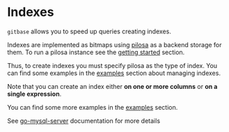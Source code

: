 # Indexes

`gitbase` allows you to speed up queries creating indexes.

Indexes are implemented as bitmaps using [pilosa](https://github.com/pilosa/pilosa) as a backend storage for them. To run a pilosa instance see the [getting started](getting-started.md) section.

Thus, to create indexes you must specify pilosa as the type of index. You can find some examples in the [examples](examples.md#create-an-index-for-columns-on-a-table) section about managing indexes.

Note that you can create an index either **on one or more columns** or **on a single expression**.

You can find some more examples in the [examples](examples.md#create-an-index-for-columns-on-a-table) section.

See [go-mysql-server](https://github.com/src-d/go-mysql-server/tree/090a17d38c22a28eccf631f400c11704f65bb6ce#indexes) documentation for more details

